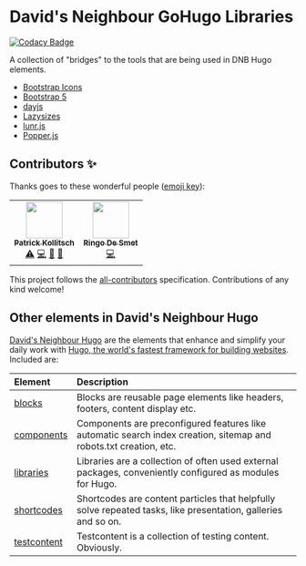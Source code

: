 # David's Neighbour GoHugo Libraries

[![Codacy Badge](https://app.codacy.com/project/badge/Grade/cf99ef2a9da1464dae5628b1e8230921)](https://www.codacy.com/gh/davidsneighbour/libraries/dashboard)

A collection of "bridges" to the tools that are being used in DNB Hugo elements.

- [Bootstrap Icons](https://github.com/davidsneighbour/libraries/tree/main/bootstrap-icons)
- [Bootstrap 5](https://github.com/davidsneighbour/libraries/tree/main/bootstrap5)
- [dayjs](https://github.com/davidsneighbour/libraries/tree/main/dayjs)
- [Lazysizes](https://github.com/davidsneighbour/libraries/tree/main/lazysizes)
- [lunr.js](https://github.com/davidsneighbour/libraries/tree/main/lunr.js)
- [Popper.js](https://github.com/davidsneighbour/libraries/tree/main/popper.js)

## Contributors ✨

Thanks goes to these wonderful people ([emoji key](https://allcontributors.org/docs/en/emoji-key)):

<!-- ALL-CONTRIBUTORS-LIST:START - Do not remove or modify this section -->
<!-- prettier-ignore-start -->
<!-- markdownlint-disable -->
<table>
  <tr>
    <td align="center"><a href="https://kollitsch.de"><img src="https://avatars.githubusercontent.com/u/83281?v=4?s=64" width="64px;" alt=""/><br /><sub><b>Patrick Kollitsch</b></sub></a><br /><a href="https://github.com/davidsneighbour/libraries/commits?author=davidsneighbour" title="Tests">⚠️</a> <a href="https://github.com/davidsneighbour/libraries/commits?author=davidsneighbour" title="Code">💻</a> <a href="https://github.com/davidsneighbour/libraries/commits?author=davidsneighbour" title="Documentation">📖</a> <a href="https://github.com/davidsneighbour/libraries/pulls?q=is%3Apr+reviewed-by%3Adavidsneighbour" title="Reviewed Pull Requests">👀</a></td>
    <td align="center"><a href="https://ringo.de-smet.name"><img src="https://avatars.githubusercontent.com/u/77923?v=4?s=64" width="64px;" alt=""/><br /><sub><b>Ringo De Smet</b></sub></a><br /><a href="https://github.com/davidsneighbour/libraries/commits?author=ringods" title="Code">💻</a></td>
  </tr>
</table>

<!-- markdownlint-restore -->
<!-- prettier-ignore-end -->

<!-- ALL-CONTRIBUTORS-LIST:END -->

This project follows the [all-contributors](https://github.com/all-contributors/all-contributors) specification. Contributions of any kind welcome!

## Other elements in David's Neighbour Hugo

[David's Neighbour Hugo](https://github.com/davidsneighbour) are the elements that enhance and simplify your daily work with [Hugo, the world's fastest framework for building websites](https://gohugo.io/). Included are:

| Element                                                       | Description                                                                                                       |
| :------------------------------------------------------------ | :---------------------------------------------------------------------------------------------------------------- |
| [blocks](https://github.com/davidsneighbour/blocks)           | Blocks are reusable page elements like headers, footers, content display etc.                                     |
| [components](https://github.com/davidsneighbour/components)   | Components are preconfigured features like automatic search index creation, sitemap and robots.txt creation, etc. |
| [libraries](https://github.com/davidsneighbour/libraries)     | Libraries are a collection of often used external packages, conveniently configured as modules for Hugo.          |
| [shortcodes](https://github.com/davidsneighbour/shortcodes)   | Shortcodes are content particles that helpfully solve repeated tasks, like presentation, galleries and so on.     |
| [testcontent](https://github.com/davidsneighbour/testcontent) | Testcontent is a collection of testing content. Obviously.                                                        |
